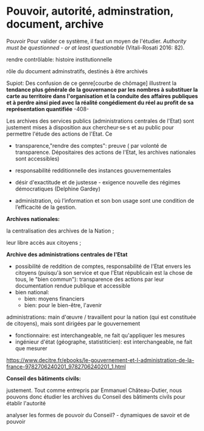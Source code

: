 # Pouvoir, autorité, adminstration, document, archive

Pouvoir <!-- This is crucial because an unquestionable authority easily becomes a violent
power. Trust in an authority should always be accompanied by a willingness and ability to criticize and question it. --> Pour valider ce système, il faut un moyen de l'étudier. *Authority must be questionned - or at least questionable*  (Vitali-Rosati 2016: 82). <!-- paragraphe à développer, micro-topo sur les archives d'Etat -->



rendre contrôlable: histoire institutionnelle 

rôle du document adminstratifs,  destinés à être archivés	

Supiot: Des confusion de ce genre[courbe de chômage] illustrent la **tendance plus générale de la gouvernance par les nombres à substituer la carte au territoire dans l'organisation et la conduite des affaires publiques et à perdre ainsi pied avec la réalité congédiement du réel au profit de sa représentation quantifiée** -408-

Les archives des services publics (administrations centrales de l'Etat) sont justement mises à disposition aux chercheur·se·s et au public pour permettre l'étude des actions de l'Etat. Ce

-  transparence,"rendre des comptes": preuve ( par volonté de transparence. Dépositaires des actions de l'Etat, les archives nationales sont accessibles)

- responsabilité redditionnelle des instances gouvernementales 
- désir  d'exactitude  et  de  justesse  -  exigence nouvelle  des  régimes  démocratiques  (Delphine Gardey)
- administration, où l’information et son bon usage sont une condition de l’efficacité de la gestion. 

**Archives nationales:**

la centralisation des archives de la Nation ;

leur libre accès aux citoyens ;

**Archive des administrations centrales de l'Etat**

- possibilité de reddition de comptes, responsabilité de l'Etat envers les citoyens (puisqu'à son service et que l'Etat républicain est la chose de tous, le "bien commun"): transparence des actions par leur documentation rendue publique et accessible
- bien national: 
  - bien: moyens financiers
  - bien: pour le bien-être, l'avenir

administrations: main d'œuvre / travaillent pour la nation (qui est constituée de citoyens), mais sont dirigées par le gouvernement

- fonctionnaire: est interchangeable, ne fait qu'appliquer les mesures
- ingénieur d'état (géographe, statistiticien): est interchangeable, ne fait que mesurer

https://www.decitre.fr/ebooks/le-gouvernement-et-l-administration-de-la-france-9782706240201_9782706240201_1.html

**Conseil des bâtiments civils:** 

justement. Tout comme entrepris par Emmanuel Château-Dutier, nous pouvons donc étudier les archives du Conseil des bâtiments civils pour établir l'autorité 

analyser les formes de pouvoir du Conseil? - dynamiques de savoir et de pouvoir

